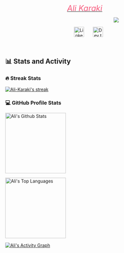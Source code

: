 <p align="center">
  <a href="https://github.com/Ali-Karaki">
  <span style="text-align:center; color:#f75c7e; font-style:italic; font-size:25px;">Ali Karaki</span>
</p>

<p align="center">
    <img style="margin-left:200px" src="https://readme-typing-svg.demolab.com/?lines=Full%20Stack%20Engineer;4+%20years%20of%20experience;Always%20learning&font=Fira%20Code%C2%A2er=true&width=440&height=45&color=f75c7e&vCenter=true&pause=1000&size=22" />
  </a>

<!-- Social icons section -->
<p align="center">
  &#8287;&#8287;&#8287;&#8287;&#8287;
  <a href="https://www.linkedin.com/in/karaki-ali/"><img width="32px" alt="LinkedIm" title="LinkedIn" src="https://i.imgur.com/yRpa1dQ.png"/></a>
  &#8287;&#8287;&#8287;&#8287;&#8287;
  <a href="https://dev.to/alikaraki"><img width="32px" alt="Dev.to" title="Dev.to" src="https://i.imgur.com/mVm29vK.png"></a>
</p>

<br/>

  <summary><h2>📊 Stats and Activity</h2></summary>

  <h3>🔥 Streak Stats</h3>

  <p>
    <a href="https://github.com/Ali-Karaki/github-readme-streak-stats">
      <img title="stats" alt="Ali-Karaki's streak" src="https://github-readme-streak-stats-9m8ugfa77-denvercoder1.vercel.app/?user=Ali-Karaki&theme=monokai-metallian&hide_border=true"/>
    </a>
  </p>

  <h3>💻 GitHub Profile Stats</h3>

<a href="https://github.com/anuraghazra/github-readme-stats"><img alt="Ali's Github Stats" src="https://denvercoder1-github-readme-stats.vercel.app/api/?username=Ali-Karaki&show_icons=true&include_all_commits=true&count_private=true&theme=react&hide_border=true&bg_color=1F222E&title_color=F85D7F&icon_color=F8D866" height="192px"/></a>

<a href="https://github.com/anuraghazra/github-readme-stats"><img alt="Ali's Top Languages" src="https://denvercoder1-github-readme-stats.vercel.app/api/top-langs/?username=Ali-Karaki&langs_count=8&layout=compact&theme=react&hide_border=true&bg_color=1F222E&title_color=F85D7F&icon_color=F8D866&hide=Jupyter%20Notebook,Roff" height="192px"/></a>
<br/>

<a href="https://github.com/ashutosh00710/github-readme-activity-graph"><img alt="Ali's Activity Graph" src="https://github-readme-activity-graph.vercel.app/graph/?username=Ali-Karaki&bg_color=1F222E&color=F8D866&line=F85D7F&point=FFFFFF&hide_border=true" /></a>
